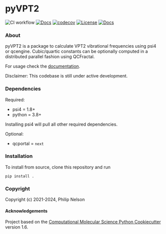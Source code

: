 pyVPT2
==============================
[//]: # (Badges)
![CI workflow](https://github.com/philipmnel/pyvpt2/actions/workflows/CI.yaml/badge.svg)
[![Docs](https://img.shields.io/github/actions/workflow/status/philipmnel/pyvpt2/CI.yml?label=docs&logo=readthedocs&logoColor=white)](https://philipmnel.github.io/pyvpt2/)
[![codecov](https://codecov.io/gh/philipmnel/pyvpt2/branch/main/graph/badge.svg?token=goQRxdntmS)](https://codecov.io/gh/philipmnel/pyvpt2)
[![License](https://img.shields.io/badge/License-BSD_3--Clause-blue.svg)](https://github.com/philipmnel/pyvpt2/blob/main/LICENSE)
[![Docs](https://img.shields.io/badge/Documentation-red)](https://philipmnel.github.io/pyvpt2/)

### About
pyVPT2 is a package to calculate VPT2 vibrational frequencies using psi4 or qcengine. Cubic/quartic constants can be optionally computed in a distributed parallel fashion using QCFractal.

For usage check the [documentation](https://philipmnel.github.io/pyvpt2/).

Disclaimer: This codebase is still under active development.

### Dependencies
Required:
- psi4 = 1.8+
- python = 3.8+

Installing psi4 will pull all other required dependencies.

Optional:
- qcportal = `next`

### Installation
To install from source, clone this repository and run
```
pip install .
```

### Copyright

Copyright (c) 2021-2024, Philip Nelson


#### Acknowledgements

Project based on the
[Computational Molecular Science Python Cookiecutter](https://github.com/molssi/cookiecutter-cms) version 1.6.
